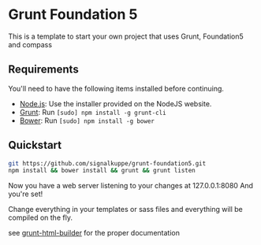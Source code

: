 # Grunt Foundation 5

This is a template to start your own project that uses Grunt, Foundation5 and compass

## Requirements

You'll need to have the following items installed before continuing.

  * [Node.js](http://nodejs.org): Use the installer provided on the NodeJS website.
  * [Grunt](http://gruntjs.com/): Run `[sudo] npm install -g grunt-cli`
  * [Bower](http://bower.io): Run `[sudo] npm install -g bower`

## Quickstart

```bash
git https://github.com/signalkuppe/grunt-foundation5.git
npm install && bower install && grunt && grunt listen
```

Now you have a web server listening to your changes at 127.0.0.1:8080
And you're set!

Change everything in your templates or sass files and everything will be compiled on the fly.

see [grunt-html-builder](https://github.com/aaaristo/grunt-html-builder) for the proper documentation

